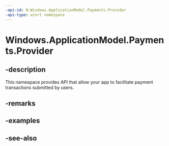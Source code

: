 ```yaml
---
-api-id: N:Windows.ApplicationModel.Payments.Provider
-api-type: winrt namespace
---
```


# Windows.ApplicationModel.Payments.Provider

## -description
This namespace provides API that allow your app to facilitate payment transactions submitted by users.

## -remarks

## -examples

## -see-also